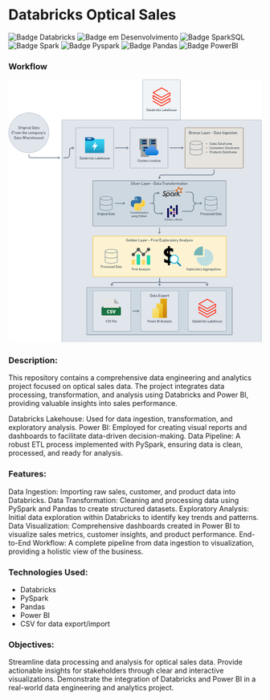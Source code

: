 # Databricks Optical Sales
![Badge Databricks](https://img.shields.io/badge/Platform-Databricks-red)
![Badge em Desenvolvimento](https://img.shields.io/badge/Language-Python-blue)
![Badge SparkSQL](https://img.shields.io/badge/Language-SparkSQL-blue)
![Badge Spark](https://img.shields.io/badge/Technology-Apache_Spark-red)
![Badge Pyspark](https://img.shields.io/badge/API-Pyspark-orange)
![Badge Pandas](https://img.shields.io/badge/Library-Pandas-orange)
![Badge PowerBI](https://img.shields.io/badge/BI-PowerBI-gold)



### Workflow
![Workflow](https://raw.githubusercontent.com/RenanBjj/Databricks-PowerBI-OpticalSales/main/Workflow%20Databricks.png)

### Description:
This repository contains a comprehensive data engineering and analytics project focused on optical sales data. The project integrates data processing, transformation, and analysis using Databricks and Power BI, providing valuable insights into sales performance.

Databricks Lakehouse: Used for data ingestion, transformation, and exploratory analysis.
Power BI: Employed for creating visual reports and dashboards to facilitate data-driven decision-making.
Data Pipeline: A robust ETL process implemented with PySpark, ensuring data is clean, processed, and ready for analysis.

### Features:

Data Ingestion: Importing raw sales, customer, and product data into Databricks.
Data Transformation: Cleaning and processing data using PySpark and Pandas to create structured datasets.
Exploratory Analysis: Initial data exploration within Databricks to identify key trends and patterns.
Data Visualization: Comprehensive dashboards created in Power BI to visualize sales metrics, customer insights, and product performance.
End-to-End Workflow: A complete pipeline from data ingestion to visualization, providing a holistic view of the business.

### Technologies Used:

- Databricks
- PySpark
- Pandas
- Power BI
- CSV for data export/import

### Objectives:

Streamline data processing and analysis for optical sales data.
Provide actionable insights for stakeholders through clear and interactive visualizations.
Demonstrate the integration of Databricks and Power BI in a real-world data engineering and analytics project.
